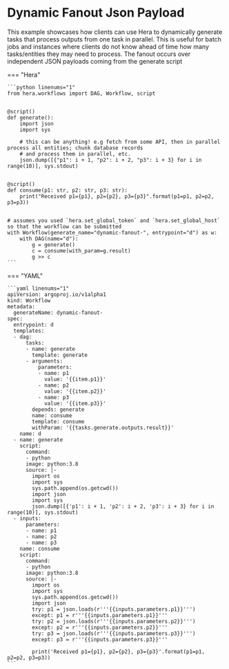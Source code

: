 # Dynamic Fanout Json Payload



This example showcases how clients can use Hera to dynamically generate tasks that process outputs from one task in
parallel. This is useful for batch jobs and instances where clients do not know ahead of time how many tasks/entities
they may need to process. The fanout occurs over independent JSON payloads coming from the generate script


=== "Hera"

    ```python linenums="1"
    from hera.workflows import DAG, Workflow, script


    @script()
    def generate():
        import json
        import sys

        # this can be anything! e.g fetch from some API, then in parallel process all entities; chunk database records
        # and process them in parallel, etc.
        json.dump([{"p1": i + 1, "p2": i + 2, "p3": i + 3} for i in range(10)], sys.stdout)


    @script()
    def consume(p1: str, p2: str, p3: str):
        print("Received p1={p1}, p2={p2}, p3={p3}".format(p1=p1, p2=p2, p3=p3))


    # assumes you used `hera.set_global_token` and `hera.set_global_host` so that the workflow can be submitted
    with Workflow(generate_name="dynamic-fanout-", entrypoint="d") as w:
        with DAG(name="d"):
            g = generate()
            c = consume(with_param=g.result)
            g >> c
    ```

=== "YAML"

    ```yaml linenums="1"
    apiVersion: argoproj.io/v1alpha1
    kind: Workflow
    metadata:
      generateName: dynamic-fanout-
    spec:
      entrypoint: d
      templates:
      - dag:
          tasks:
          - name: generate
            template: generate
          - arguments:
              parameters:
              - name: p1
                value: '{{item.p1}}'
              - name: p2
                value: '{{item.p2}}'
              - name: p3
                value: '{{item.p3}}'
            depends: generate
            name: consume
            template: consume
            withParam: '{{tasks.generate.outputs.result}}'
        name: d
      - name: generate
        script:
          command:
          - python
          image: python:3.8
          source: |-
            import os
            import sys
            sys.path.append(os.getcwd())
            import json
            import sys
            json.dump([{'p1': i + 1, 'p2': i + 2, 'p3': i + 3} for i in range(10)], sys.stdout)
      - inputs:
          parameters:
          - name: p1
          - name: p2
          - name: p3
        name: consume
        script:
          command:
          - python
          image: python:3.8
          source: |-
            import os
            import sys
            sys.path.append(os.getcwd())
            import json
            try: p1 = json.loads(r'''{{inputs.parameters.p1}}''')
            except: p1 = r'''{{inputs.parameters.p1}}'''
            try: p2 = json.loads(r'''{{inputs.parameters.p2}}''')
            except: p2 = r'''{{inputs.parameters.p2}}'''
            try: p3 = json.loads(r'''{{inputs.parameters.p3}}''')
            except: p3 = r'''{{inputs.parameters.p3}}'''

            print('Received p1={p1}, p2={p2}, p3={p3}'.format(p1=p1, p2=p2, p3=p3))
    ```

